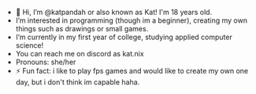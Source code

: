 - 👋 Hi, I’m @katpandah or also known as Kat! I'm 18 years old. 
- I’m interested in programming (though im a beginner), creating my own things such as drawings or small games. 
- I’m currently in my first year of college, studying applied computer science!
- You can reach me on discord as kat.nix
- Pronouns: she/her
- ⚡ Fun fact: i like to play fps games and would like to create my own one day, but i don't think im capable haha. 

